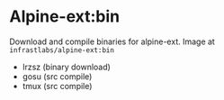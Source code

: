 # Alpine-ext:bin

Download and compile binaries for alpine-ext. Image at `infrastlabs/alpine-ext:bin`

- lrzsz (binary download)
- gosu (src compile)
- tmux (src compile)
